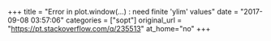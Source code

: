 +++
title = "Error in plot.window(...) : need finite 'ylim' values"
date = "2017-09-08 03:57:06"
categories = ["sopt"]
original_url = "https://pt.stackoverflow.com/q/235513"
at_home="no"
+++

